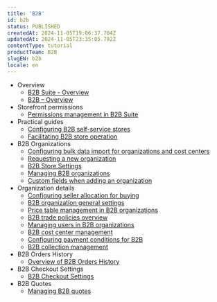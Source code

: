 ```yaml
---
title: 'B2B'
id: b2b
status: PUBLISHED
createdAt: 2024-11-05T19:06:37.704Z
updatedAt: 2024-11-05T23:35:05.792Z
contentType: tutorial
productTeam: B2B
slugEN: b2b
locale: en
---
```


- Overview
    - [B2B Suite - Overview](/en/docs/tutorials/b2b-suite-overview)
    - [B2B – Overview](/en/docs/tutorials/b2b-overview)
- Storefront permissions
    - [Permissions management in B2B Suite](/en/docs/tutorials/permissions-management-in-b2b-suite)
- Practical guides
    - [Configuring B2B self-service stores](/en/docs/tutorials/configuring-b2b-self-service-stores)
    - [Facilitating B2B store operation](/en/docs/tutorials/facilitating-b2b-store-operation)
- B2B Organizations
    - [Configuring bulk data import for organizations and cost centers](/en/docs/tutorials/configuring-bulk-data-import-for-organizations-and-cost-centers)
    - [Requesting a new organization](/en/docs/tutorials/requesting-a-new-organization)
    - [B2B Store Settings](/en/docs/tutorials/b2b-store-settings)
    - [Managing B2B organizations](/en/docs/tutorials/managing-b2b-organizations)
    - [Custom fields when adding an organization](/en/docs/tutorials/custom-fields-when-adding-an-organization)
- Organization details
    - [Configuring seller allocation for buying](/en/docs/tutorials/configuring-seller-allocation-for-buying-xky)
    - [B2B organization general settings](/en/docs/tutorials/b2b-organization-general-settings)
    - [Price table management in B2B organizations](/en/docs/tutorials/price-table-management-in-b2b-organizations)
    - [B2B trade policies overview](/en/docs/tutorials/b2b-trade-policies-overview)
    - [Managing users in B2B organizations](/en/docs/tutorials/managing-users-in-b2b-organizations)
    - [B2B cost center management](/en/docs/tutorials/b2b-cost-center-management)
    - [Configuring payment conditions for B2B](/en/docs/tutorials/configuring-payment-conditions-for-b2b)
    - [B2B collection management ](/en/docs/tutorials/b2b-collection-management)
- B2B Orders History
    - [Overview of B2B Orders History](/en/docs/tutorials/overview-of-b2b-orders-history)
- B2B Checkout Settings
    - [B2B Checkout Settings](/en/docs/tutorials/b2b-checkout-settings)
- B2B Quotes
    - [Managing B2B quotes](/en/docs/tutorials/managing-b2b-quotes)
